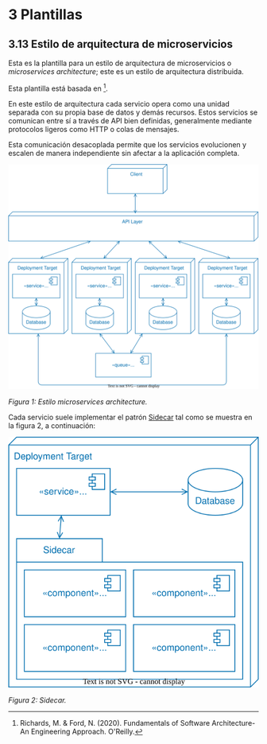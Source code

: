 # 3 Plantillas

## 3.13 Estilo de arquitectura de microservicios

Esta es la plantilla para un estilo de arquitectura de microservicios o
*microservices architecture*; este es un estilo de arquitectura distribuida.

Esta plantilla está basada en [^1].

En este estilo de arquitectura cada servicio opera como una unidad separada con
su propia base de datos y demás recursos. Estos servicios se comunican entre sí
a través de API bien definidas, generalmente mediante protocolos ligeros como
HTTP o colas de mensajes.

Esta comunicación desacoplada permite que los servicios evolucionen y escalen de
manera independiente sin afectar a la aplicación completa.

![Estilo microservices architecture](/diagrams/Architecture_Microservices.svg)

*Figura 1: Estilo microservices architecture.*

Cada servicio suele implementar el patrón
[Sidecar](https://learn.microsoft.com/en-us/azure/architecture/patterns/sidecar)
tal como se muestra en la figura 2, a continuación:

![Sidecar](/diagrams/Architecture_Microservices_Sidecar.svg)

*Figura 2: Sidecar.*

[^1]: Richards, M. & Ford, N. (2020). Fundamentals of Software Architecture-An
      Engineering Approach. O'Reilly.
